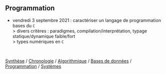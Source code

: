 ## Programmation

* vendredi 3 septembre 2021 : caractériser un langage de programmation
<br />bases du `C`
<br />> divers critères : paradigmes, compilation/interprétation, typage statique/dynamique faible/fort
<br />> types numériques en `C`
<br />


[Synthèse](synthese.md) /  [Chronologie](chronologie.md) / [Algorithmique](algorithmique.md) / [Bases de données](bd.md) / [Programmation](prog.md) / [Systèmes](systemes.md) 


